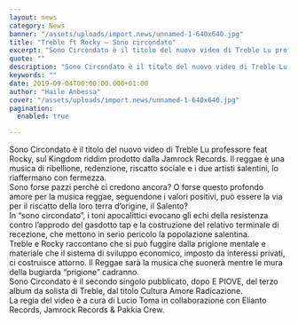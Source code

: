 ```yaml
---
layout: news
category: News
banner: "/assets/uploads/import.news/unnamed-1-640x640.jpg"
title: "Treble ft Rocky – Sono circondato"
excerpt: "Sono Circondato è il titolo del nuovo video di Treble Lu professore feat Rocky, sul Kingdom riddim prodotto dalla Jamrock Records. Il reggae è una musica di ribellione, redenzione, riscatto sociale e i due artisti salentini, lo riaffermano con fermezza. Sono forse pazzi perchè ci credono ancora? O forse questo profondo amore per la musica [&hellip"
quote: ""
description: "Sono Circondato è il titolo del nuovo video di Treble Lu professore feat Rocky, sul Kingdom riddim prodotto dalla Jamrock Records. Il reggae è una musica di ribellione, redenzione, riscatto sociale e i due artisti salentini, lo riaffermano con fermezza. Sono forse pazzi perchè ci credono ancora? O forse questo profondo amore per la musica [&hellip"
keywords: ""
date: 2019-09-04T00:00:00.000+01:00
author: "Haile Anbessa"
cover: "/assets/uploads/import.news/unnamed-1-640x640.jpg"
pagination:
  enabled: true

---
```


Sono Circondato è il titolo del nuovo video di Treble Lu professore feat Rocky, sul Kingdom riddim prodotto dalla Jamrock Records. Il reggae è una musica di ribellione, redenzione, riscatto sociale e i due artisti salentini, lo riaffermano con fermezza.  
Sono forse pazzi perchè ci credono ancora? O forse questo profondo amore per la musica reggae, seguendone i valori positivi, può essere la via per il riscatto della loro terra d’origine, il Salento?  
In “sono circondato”, i toni apocalittici evocano gli echi della resistenza contro l’approdo del gasdotto tap e la costruzione del relativo terminale di recezione, che mettono in serio pericolo la popolazione salentina.  
Treble e Rocky raccontano che si può fuggire dalla prigione mentale e materiale che il sistema di sviluppo economico, imposto da interessi privati, ci costruisce attorno. Il Reggae sarà la musica che suonerà mentre le mura della bugiarda “prigione” cadranno.  
Sono Circondato è il secondo singolo pubblicato, dopo E PIOVE, del terzo album da solista di Treble, dal titolo Cultura Amore Radicazione.  
La regia del video è a cura di Lucio Toma in collaborazione con Elianto Records, Jamrock Records & Pakkia Crew.